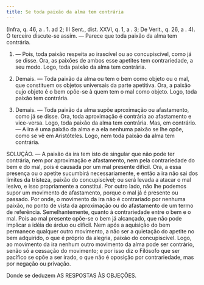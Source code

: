 ```yaml
---
title: Se toda paixão da alma tem contrária
---
```


(Infra, q. 46, a . 1. ad 2; III Sent., dist. XXVI, q. 1, a . 3; De Verit., q. 26, a . 4).
  O terceiro discute-se assim. ― Parece que toda paixão da alma tem contrária.  

1. ― Pois, toda paixão respeita ao irascível ou ao concupiscível, como já se disse. Ora, as paixões de ambos esse apetites tem contrariedade, a seu modo. Logo, toda paixão da alma tem contrária.  

2. Demais. ― Toda paixão da alma ou tem o bem como objeto ou o mal, que constituem os objetos universais da parte apetitiva. Ora, a paixão cujo objeto é o bem opõe-se à quem tem o mal como objeto. Logo, toda paixão tem contrária.  

3. Demais. ― Toda paixão da alma supõe aproximação ou afastamento, como já se disse. Ora, toda aproximação é contrária ao afastamento e vice-versa. Logo, toda paixão da alma tem contrária.  Mas, em contrário. ― A ira é uma paixão da alma e a ela nenhuma paixão se lhe opõe, como se vê em Aristóteles. Logo, nem toda paixão da alma tem contrária. 

SOLUÇÃO. ― A paixão da ira tem isto de singular que não pode ter contrária, nem por aproximação e afastamento, nem pela contrariedade do bem e do mal, pois é causada por um mal presente difícil. Ora, a essa presença ou o apetite sucumbirá necessariamente, e então a ira não sai dos limites da tristeza, paixão do concupiscível; ou será levada a atacar o mal lesivo, e isso propriamente a constitui. Por outro lado, não lhe podemos supor um movimento de afastamento, porque o mal já é presente ou passado. Por onde, o movimento da ira não é contrariado por nenhuma paixão, no ponto de vista da aproximação ou do afastamento de um termo de referência. Semelhantemente, quanto à contrariedade entre o bem e o mal. Pois ao mal presente opõe-se o bem já alcançado, que não pode implicar a idéia de árduo ou difícil. Nem após a aquisição do bem permanece qualquer outro movimento, a não ser a quietação do apetite no bem adquirido, o que é próprio da alegria, paixão do concupiscível. Logo, ao movimento da ira nenhum outro movimento da alma pode ser contrário, senão só a cessação do movimento; e por isso diz o Filósofo que ser pacífico se opõe a ser irado, o que não é oposição por contrariedade, mas por negação ou privação.  

Donde se deduzem AS RESPOSTAS ÀS OBJEÇÕES.